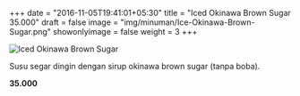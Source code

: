 +++
date = "2016-11-05T19:41:01+05:30"
title = "Iced Okinawa Brown Sugar 35.000"
draft = false
image = "img/minuman/Ice-Okinawa-Brown-Sugar.png"
showonlyimage = false
weight = 3
+++

![Iced Okinawa Brown Sugar][1]

Susu segar dingin dengan sirup okinawa brown sugar (tanpa boba).

**35.000**

[1]: /img/minuman/Ice-Okinawa-Brown-Sugar.png
